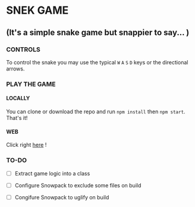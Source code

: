 # SNEK GAME

## (It's a simple snake game but snappier to say... )

### CONTROLS

To control the snake you may use the typical `W` `A` `S` `D` keys or the directional arrows.

### PLAY THE GAME

#### LOCALLY

You can clone or download the repo and run `npm install` then `npm start`. That's it!

#### WEB

Click right [here](https://arduored.github.io/snek/) !

### TO-DO

-   [ ] Extract game logic into a class

-   [ ] Configure Snowpack to exclude some files on build

-   [ ] Congifure Snowpack to uglify on build
